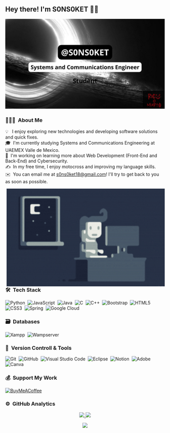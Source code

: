 <h2 align="left">Hey there! I'm S0NS0KET 👋🏻</h2>

![S0NS0KET int](https://github.com/S0NS0KET/S0NS0KET/blob/main/IMG_4192.jpeg)

<!-- ## 👋 &nbsp;Hey there! I'm S0NS0KET -->

### 👨🏻‍💻 &nbsp;About Me

💡 &nbsp; I enjoy exploring new technologies and developing software solutions and quick fixes.\
🎓 &nbsp;I'm currently studying Systems and Communications Engineering at UAEMEX Valle de Mexico.\
🌱 &nbsp;I'm working on learning more about Web Development (Front-End and Back-End) and Cybersecurity.\
✍️ &nbsp;In my free time, I enjoy motocross and improving my language skills.\
✉️ &nbsp;You can email me at s0ns0ket18@gmail.com! I'll try to get back to you as soon as possible.

<img alt="Night Coding" src="https://raw.githubusercontent.com/AVS1508/AVS1508/master/assets/Night-Coding.gif" align="right" width=500 />

### 🛠 &nbsp;Tech Stack

![Python](https://img.shields.io/badge/python-3670A0?style=for-the-badge&logo=python&logoColor=ffdd54)&nbsp;
![JavaScript](https://img.shields.io/badge/javascript-%23323330.svg?style=for-the-badge&logo=javascript&logoColor=%23F7DF1E)&nbsp;
![Java](https://img.shields.io/badge/java-%23ED8B00.svg?style=for-the-badge&logo=java&logoColor=white)&nbsp;
![C](https://img.shields.io/badge/c-%2300599C.svg?style=for-the-badge&logo=c&logoColor=white)&nbsp;
![C++](https://img.shields.io/badge/c++-%2300599C.svg?style=for-the-badge&logo=c%2B%2B&logoColor=white)&nbsp;
![Bootstrap](https://img.shields.io/badge/bootstrap-%23563D7C.svg?style=for-the-badge&logo=bootstrap&logoColor=white)&nbsp;
![HTML5](https://img.shields.io/badge/html5-%23E34F26.svg?style=for-the-badge&logo=html5&logoColor=white)&nbsp;
![CSS3](https://img.shields.io/badge/css3-%231572B6.svg?style=for-the-badge&logo=css3&logoColor=white)&nbsp;
![Spring](https://img.shields.io/badge/spring-%236DB33F.svg?style=for-the-badge&logo=spring&logoColor=white)&nbsp;
![Google Cloud](https://img.shields.io/badge/GoogleCloud-%234285F4.svg?style=for-the-badge&logo=google-cloud&logoColor=white)&nbsp;

### 🗃 &nbsp;Databases

![Xampp](https://img.shields.io/badge/xampp-white?style=for-the-badge&logo=xampp)&nbsp;
![Wampserver](https://img.shields.io/badge/WampServer-white?style=for-the-badge&color=purple)&nbsp;

### 🧰 &nbsp;Version Controll & Tools 

![Git](https://img.shields.io/badge/git-%23F05033.svg?style=for-the-badge&logo=git&logoColor=white)&nbsp;
![GitHub](https://img.shields.io/badge/github-%23121011.svg?style=for-the-badge&logo=github&logoColor=white)&nbsp;
![Visual Studio Code](https://img.shields.io/badge/Visual%20Studio%20Code-0078d7.svg?style=for-the-badge&logo=visual-studio-code&logoColor=white)&nbsp;
![Eclipse](https://img.shields.io/badge/Eclipse-FE7A16.svg?style=for-the-badge&logo=Eclipse&logoColor=white)&nbsp;
![Notion](https://img.shields.io/badge/Notion-%23000000.svg?style=for-the-badge&logo=notion&logoColor=white)&nbsp;
![Adobe](https://img.shields.io/badge/adobe-%23FF0000.svg?style=for-the-badge&logo=adobe&logoColor=white)&nbsp;
![Canva](https://img.shields.io/badge/Canva-%2300C4CC.svg?style=for-the-badge&logo=Canva&logoColor=white)&nbsp;

### 💰 &nbsp;Support My Work
[![BuyMeACoffee](https://img.shields.io/badge/Buy%20Me%20a%20Coffee-ffdd00?style=for-the-badge&logo=buy-me-a-coffee&logoColor=black)](https://buymeacoffee.com/adityakanoi) 

### ⚙️ &nbsp;GitHub Analytics

<p align="center">
  <a href="https://github.com/S0NS0KET">
    <img height="180em" src="https://github-readme-stats-eight-theta.vercel.app/api?username=S0NS0KET&show_icons=true&theme=algolia&include_all_commits=true&count_private=true"/>
  </a>
  <a href="https://github.com/S0NS0KET">
    <img height="180em" src="https://github-readme-stats-eight-theta.vercel.app/api/top-langs/?username=S0NS0KET&layout=compact&langs_count=8&theme=algolia"/>
  </a>
</p>

<p align="center">
  <img height="180em" src="https://github-readme-streak-stats.herokuapp.com/?user=S0NS0KET&theme=dark&hide_border=true"/>
</p>
